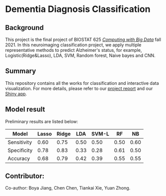 # Dementia Diagnosis Classification

## Background
This project is the final project of BIOSTAT 625 [_Computing with Big Data_](https://sph.umich.edu/academics/courses/course.php?courseID=BIOSTAT625) fall 2021. 
In this neuroimaging classification project, we apply multiple representative methods to predict Alzheimer's status, for example, Logistic(Ridge&Lasso), LDA, SVM, Random forest, Naive bayes and CNN.

## Summary
This repository contains all the works for classification and interactive data visualization. For more details, please refer to our [project report](https://github.com/y1zhong/625OASIS/blob/main/Biostat625_Final.pdf) and our [Shiny app](https://github.com/y1zhong/625OASIS/blob/main/shiny/app.R).

## Model result
Preliminary results are listed below:

|  Model   | Lasso  | Ridge | LDA | SVM-L | RF | NB |
|  ----  | ----  | ---- | ---- | ---- | ---- | ---- |
| Sensitivity  | 0.60 | 0.75 | 0.50 | 0.50 | 0.50 | 0.60 |
| Specificity  | 0.78 | 0.83 | 0.33 | 0.28 | 0.61 | 0.50 |
| Accuracy  | 0.68 | 0.79 | 0.42 | 0.39 | 0.55 | 0.55 |


## Contributor:
Co-author: Boya Jiang, Chen Chen, Tiankai Xie, Yuan Zhong.

